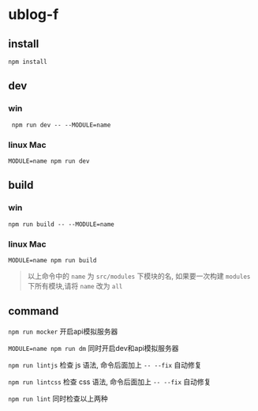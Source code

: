 # ublog-f

## install

` npm install `

## dev

### win

` npm run dev -- --MODULE=name`

### linux Mac

` MODULE=name npm run dev `

## build

### win

` npm run build -- --MODULE=name `

### linux Mac

` MODULE=name npm run build `

> 以上命令中的 `name` 为 `src/modules` 下模块的名, 如果要一次构建 `modules` 下所有模块,请将 `name` 改为 `all`

## command

` npm run mocker ` 开启api模拟服务器

` MODULE=name npm run dm ` 同时开启dev和api模拟服务器

` npm run lintjs ` 检查 js 语法, 命令后面加上 `-- --fix` 自动修复

` npm run lintcss ` 检查 css 语法, 命令后面加上 `-- --fix` 自动修复

` npm run lint ` 同时检查以上两种